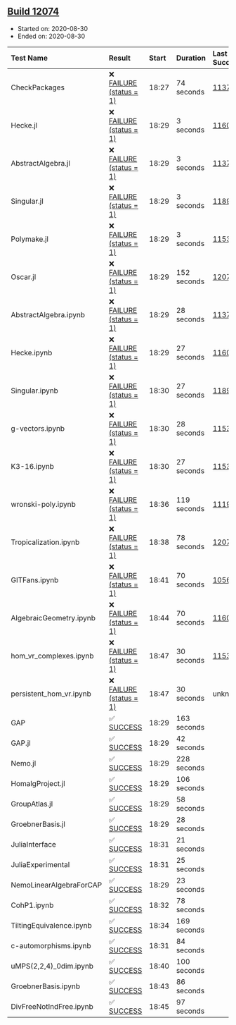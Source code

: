 ## [Build 12074](https://oscarci.mathematik.uni-kl.de/job/oscar/12074/)

* Started on: 2020-08-30
* Ended on: 2020-08-30

| Test Name    | Result | Start | Duration | Last Success | First Failure |
|:-------------|:-------|:------|:---------|:-------------|:--------------|
| CheckPackages | ❌ [FAILURE (status = 1)](https://oscarci.mathematik.uni-kl.de/job/oscar/12074/artifact/logs/build-12074/CheckPackages.log) | 18:27 | 74 seconds | [11376](https://oscarci.mathematik.uni-kl.de/job/oscar/11376/) | [11377](https://oscarci.mathematik.uni-kl.de/job/oscar/11377/) |
| Hecke.jl | ❌ [FAILURE (status = 1)](https://oscarci.mathematik.uni-kl.de/job/oscar/12074/artifact/logs/build-12074/Hecke.jl.log) | 18:29 | 3 seconds | [11602](https://oscarci.mathematik.uni-kl.de/job/oscar/11602/) | [11603](https://oscarci.mathematik.uni-kl.de/job/oscar/11603/) |
| AbstractAlgebra.jl | ❌ [FAILURE (status = 1)](https://oscarci.mathematik.uni-kl.de/job/oscar/12074/artifact/logs/build-12074/AbstractAlgebra.jl.log) | 18:29 | 3 seconds | [11376](https://oscarci.mathematik.uni-kl.de/job/oscar/11376/) | [11377](https://oscarci.mathematik.uni-kl.de/job/oscar/11377/) |
| Singular.jl | ❌ [FAILURE (status = 1)](https://oscarci.mathematik.uni-kl.de/job/oscar/12074/artifact/logs/build-12074/Singular.jl.log) | 18:29 | 3 seconds | [11893](https://oscarci.mathematik.uni-kl.de/job/oscar/11893/) | [11894](https://oscarci.mathematik.uni-kl.de/job/oscar/11894/) |
| Polymake.jl | ❌ [FAILURE (status = 1)](https://oscarci.mathematik.uni-kl.de/job/oscar/12074/artifact/logs/build-12074/Polymake.jl.log) | 18:29 | 3 seconds | [11532](https://oscarci.mathematik.uni-kl.de/job/oscar/11532/) | [11533](https://oscarci.mathematik.uni-kl.de/job/oscar/11533/) |
| Oscar.jl | ❌ [FAILURE (status = 1)](https://oscarci.mathematik.uni-kl.de/job/oscar/12074/artifact/logs/build-12074/Oscar.jl.log) | 18:29 | 152 seconds | [12073](https://oscarci.mathematik.uni-kl.de/job/oscar/12073/) | [12074](https://oscarci.mathematik.uni-kl.de/job/oscar/12074/) |
| AbstractAlgebra.ipynb | ❌ [FAILURE (status = 1)](https://oscarci.mathematik.uni-kl.de/job/oscar/12074/artifact/logs/build-12074/AbstractAlgebra.ipynb.log) | 18:29 | 28 seconds | [11376](https://oscarci.mathematik.uni-kl.de/job/oscar/11376/) | [11377](https://oscarci.mathematik.uni-kl.de/job/oscar/11377/) |
| Hecke.ipynb | ❌ [FAILURE (status = 1)](https://oscarci.mathematik.uni-kl.de/job/oscar/12074/artifact/logs/build-12074/Hecke.ipynb.log) | 18:29 | 27 seconds | [11602](https://oscarci.mathematik.uni-kl.de/job/oscar/11602/) | [11603](https://oscarci.mathematik.uni-kl.de/job/oscar/11603/) |
| Singular.ipynb | ❌ [FAILURE (status = 1)](https://oscarci.mathematik.uni-kl.de/job/oscar/12074/artifact/logs/build-12074/Singular.ipynb.log) | 18:30 | 27 seconds | [11893](https://oscarci.mathematik.uni-kl.de/job/oscar/11893/) | [11894](https://oscarci.mathematik.uni-kl.de/job/oscar/11894/) |
| g-vectors.ipynb | ❌ [FAILURE (status = 1)](https://oscarci.mathematik.uni-kl.de/job/oscar/12074/artifact/logs/build-12074/g-vectors.ipynb.log) | 18:30 | 28 seconds | [11532](https://oscarci.mathematik.uni-kl.de/job/oscar/11532/) | [11533](https://oscarci.mathematik.uni-kl.de/job/oscar/11533/) |
| K3-16.ipynb | ❌ [FAILURE (status = 1)](https://oscarci.mathematik.uni-kl.de/job/oscar/12074/artifact/logs/build-12074/K3-16.ipynb.log) | 18:30 | 27 seconds | [11532](https://oscarci.mathematik.uni-kl.de/job/oscar/11532/) | [11533](https://oscarci.mathematik.uni-kl.de/job/oscar/11533/) |
| wronski-poly.ipynb | ❌ [FAILURE (status = 1)](https://oscarci.mathematik.uni-kl.de/job/oscar/12074/artifact/logs/build-12074/wronski-poly.ipynb.log) | 18:36 | 119 seconds | [11192](https://oscarci.mathematik.uni-kl.de/job/oscar/11192/) | [11193](https://oscarci.mathematik.uni-kl.de/job/oscar/11193/) |
| Tropicalization.ipynb | ❌ [FAILURE (status = 1)](https://oscarci.mathematik.uni-kl.de/job/oscar/12074/artifact/logs/build-12074/Tropicalization.ipynb.log) | 18:38 | 78 seconds | [12072](https://oscarci.mathematik.uni-kl.de/job/oscar/12072/) | [12073](https://oscarci.mathematik.uni-kl.de/job/oscar/12073/) |
| GITFans.ipynb | ❌ [FAILURE (status = 1)](https://oscarci.mathematik.uni-kl.de/job/oscar/12074/artifact/logs/build-12074/GITFans.ipynb.log) | 18:41 | 70 seconds | [10566](https://oscarci.mathematik.uni-kl.de/job/oscar/10566/) | [10567](https://oscarci.mathematik.uni-kl.de/job/oscar/10567/) |
| AlgebraicGeometry.ipynb | ❌ [FAILURE (status = 1)](https://oscarci.mathematik.uni-kl.de/job/oscar/12074/artifact/logs/build-12074/AlgebraicGeometry.ipynb.log) | 18:44 | 70 seconds | [11602](https://oscarci.mathematik.uni-kl.de/job/oscar/11602/) | [11603](https://oscarci.mathematik.uni-kl.de/job/oscar/11603/) |
| hom_vr_complexes.ipynb | ❌ [FAILURE (status = 1)](https://oscarci.mathematik.uni-kl.de/job/oscar/12074/artifact/logs/build-12074/hom_vr_complexes.ipynb.log) | 18:47 | 30 seconds | [11532](https://oscarci.mathematik.uni-kl.de/job/oscar/11532/) | [11533](https://oscarci.mathematik.uni-kl.de/job/oscar/11533/) |
| persistent_hom_vr.ipynb | ❌ [FAILURE (status = 1)](https://oscarci.mathematik.uni-kl.de/job/oscar/12074/artifact/logs/build-12074/persistent_hom_vr.ipynb.log) | 18:47 | 30 seconds | unknown | unknown |
| GAP | ✅ [SUCCESS](https://oscarci.mathematik.uni-kl.de/job/oscar/12074/artifact/logs/build-12074/GAP.log) | 18:29 | 163 seconds |  |  |
| GAP.jl | ✅ [SUCCESS](https://oscarci.mathematik.uni-kl.de/job/oscar/12074/artifact/logs/build-12074/GAP.jl.log) | 18:29 | 42 seconds |  |  |
| Nemo.jl | ✅ [SUCCESS](https://oscarci.mathematik.uni-kl.de/job/oscar/12074/artifact/logs/build-12074/Nemo.jl.log) | 18:29 | 228 seconds |  |  |
| HomalgProject.jl | ✅ [SUCCESS](https://oscarci.mathematik.uni-kl.de/job/oscar/12074/artifact/logs/build-12074/HomalgProject.jl.log) | 18:29 | 106 seconds |  |  |
| GroupAtlas.jl | ✅ [SUCCESS](https://oscarci.mathematik.uni-kl.de/job/oscar/12074/artifact/logs/build-12074/GroupAtlas.jl.log) | 18:29 | 58 seconds |  |  |
| GroebnerBasis.jl | ✅ [SUCCESS](https://oscarci.mathematik.uni-kl.de/job/oscar/12074/artifact/logs/build-12074/GroebnerBasis.jl.log) | 18:29 | 28 seconds |  |  |
| JuliaInterface | ✅ [SUCCESS](https://oscarci.mathematik.uni-kl.de/job/oscar/12074/artifact/logs/build-12074/JuliaInterface.log) | 18:31 | 21 seconds |  |  |
| JuliaExperimental | ✅ [SUCCESS](https://oscarci.mathematik.uni-kl.de/job/oscar/12074/artifact/logs/build-12074/JuliaExperimental.log) | 18:31 | 25 seconds |  |  |
| NemoLinearAlgebraForCAP | ✅ [SUCCESS](https://oscarci.mathematik.uni-kl.de/job/oscar/12074/artifact/logs/build-12074/NemoLinearAlgebraForCAP.log) | 18:29 | 23 seconds |  |  |
| CohP1.ipynb | ✅ [SUCCESS](https://oscarci.mathematik.uni-kl.de/job/oscar/12074/artifact/logs/build-12074/CohP1.ipynb.log) | 18:32 | 78 seconds |  |  |
| TiltingEquivalence.ipynb | ✅ [SUCCESS](https://oscarci.mathematik.uni-kl.de/job/oscar/12074/artifact/logs/build-12074/TiltingEquivalence.ipynb.log) | 18:34 | 169 seconds |  |  |
| c-automorphisms.ipynb | ✅ [SUCCESS](https://oscarci.mathematik.uni-kl.de/job/oscar/12074/artifact/logs/build-12074/c-automorphisms.ipynb.log) | 18:31 | 84 seconds |  |  |
| uMPS(2,2,4)_0dim.ipynb | ✅ [SUCCESS](https://oscarci.mathematik.uni-kl.de/job/oscar/12074/artifact/logs/build-12074/uMPS-2-2-4-_0dim.ipynb.log) | 18:40 | 100 seconds |  |  |
| GroebnerBasis.ipynb | ✅ [SUCCESS](https://oscarci.mathematik.uni-kl.de/job/oscar/12074/artifact/logs/build-12074/GroebnerBasis.ipynb.log) | 18:43 | 86 seconds |  |  |
| DivFreeNotIndFree.ipynb | ✅ [SUCCESS](https://oscarci.mathematik.uni-kl.de/job/oscar/12074/artifact/logs/build-12074/DivFreeNotIndFree.ipynb.log) | 18:45 | 97 seconds |  |  |
